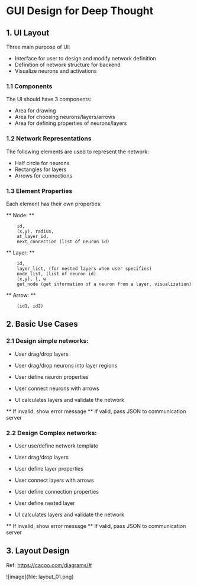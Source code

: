 # GUI Design for Deep Thought

## 1. UI Layout

Three main purpose of UI: 

* Interface for user to design and modify network definition
* Definition of network structure for backend
* Visualize neurons and activations


### 1.1 Components

The UI should have 3 components: 

* Area for drawing
* Area for choosing neurons/layers/arrows
* Area for defining properties of neurons/layers
	

### 1.2 Network Representations

The following elements are used to represent the network: 

* Half circle for neurons
* Rectangles for layers
* Arrows for connections


### 1.3 Element Properties

Each element has their own properties: 

** Node: **
```
	id,
	(x,y), radius,
	at_layer_id, 
	next_connection (list of neuron id)
```

** Layer: **
```
	id,
	layer_list, (for nested layers when user specifies)
	node_list, (list of neuron id)
	(x,y), l, w
	get_node (get information of a neuron from a layer, visualization)
```
		
** Arrow: **
```
	(id1, id2)
```



## 2. Basic Use Cases

### 2.1 Design simple networks: 

* User drag/drop layers

* User drag/drop neurons into layer regions

* User define neuron properties

* User connect neurons with arrows

* UI calculates layers and validate the network

** If invalid, show error message
** If valid, pass JSON to communication server

### 2.2 Design Complex networks: 

* User use/define network template

* User drag/drop layers

* User define layer properties

* User connect layers with arrows

* User define connection properties

* User define nested layer

* UI calculates layers and validate the network

** If invalid, show error message
** If valid, pass JSON to communication server


## 3. Layout Design

Ref: https://cacoo.com/diagrams/# 

![image](file: layout_01.png)




